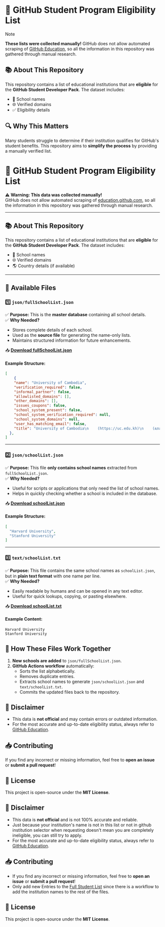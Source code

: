 # 🚀 GitHub Student Program Eligibility List  


> [!NOTE]
> **These lists were collected manually!**  GitHub does not allow automated scraping of [GitHub Education](https://education.github.com), so all the information in this repository was gathered through manual research.  

## 📚 About This Repository  
This repository contains a list of educational institutions that are **eligible** for the **GitHub Student Developer Pack**. The dataset includes:  
- 📌 School names  
- 🌐 Verified domains  
- ✅ Eligibility details  

## 🔍 Why This Matters  
Many students struggle to determine if their institution qualifies for GitHub's student benefits. This repository aims to **simplify the process** by providing a manually verified list.  

# 🚀 GitHub Student Program Eligibility List  

⚠️ **Warning: This data was collected manually!**  
GitHub does not allow automated scraping of [education.github.com](https://education.github.com), so all the information in this repository was gathered through manual research.  

---

## 📚 About This Repository  
This repository contains a list of educational institutions that are **eligible** for the **GitHub Student Developer Pack**. The dataset includes:  
- 📌 School names  
- 🌐 Verified domains  
- 🌎 Country details (if available)  

---

## 📂 Available Files  

### **1️⃣ `json/fullSchoolList.json`**  
✅ **Purpose:** This is the **master database** containing all school details.  
✅ **Why Needed?**  
- Stores complete details of each school.  
- Used as the **source file** for generating the name-only lists.  
- Maintains structured information for future enhancements.  

📥 **[Download fullSchoolList.json](json/fullSchoolList.json)**  

#### **Example Structure:**
```json
[
	{
    "name": "University of Cambodia",
    "verification_required": false,
    "informal_partner": false,
    "allowlisted_domains": [],
    "other_domains": [],
    "issues_coupons": false,
    "school_system_present": false,
    "school_system_verification_required": null,
    "school_system_domains": null,
    "user_has_matching_email": false,
    "title": "University of Cambodia\n    (https://uc.edu.kh)\n    (សាកលវិទ្យាល័យកម្ពុជា)\n    (UC)"
  },
]
```

---

### **2️⃣ `json/schoolList.json`**  
✅ **Purpose:** This file **only contains school names** extracted from `fullSchoolList.json`.  
✅ **Why Needed?**  
- Useful for scripts or applications that only need the list of school names.  
- Helps in quickly checking whether a school is included in the database.  

📥 **[Download schoolList.json](json/schoolList.json)**  

#### **Example Structure:**
```json
[
  "Harvard University",
  "Stanford University"
]
```

---

### **3️⃣ `text/schoolList.txt`**  
✅ **Purpose:** This file contains the same school names as `schoolList.json`, but in **plain text format** with one name per line.  
✅ **Why Needed?**  
- Easily readable by humans and can be opened in any text editor.  
- Useful for quick lookups, copying, or pasting elsewhere.  

📥 **[Download schoolList.txt](text/schoolList.txt)**  

#### **Example Content:**
```
Harvard University
Stanford University
```

## 💪 How These Files Work Together  
1. **New schools are added** to `json/fullSchoolList.json`.  
2. **GitHub Actions workflow** automatically:  
   - Sorts the list alphabetically.  
   - Removes duplicate entries.  
   - Extracts school names to generate `json/schoolList.json` and `text/schoolList.txt`.  
   - Commits the updated files back to the repository.  

## 📝 Disclaimer  
- This data is **not official** and may contain errors or outdated information.  
- For the most accurate and up-to-date eligibility status, always refer to [GitHub Education](https://education.github.com/discount_requests).  

## 📥 Contributing  
If you find any incorrect or missing information, feel free to **open an issue** or **submit a pull request**!  

## 📜 License  
This project is open-source under the **MIT License**.  


## 📝 Disclaimer  
- This data is **not official** and is not 100% accurate and reliable.
- Just because your institution's name is not in this list or not in github institution selector when requesting doesn't mean you are completely ineligible, you can still try to apply.
- For the most accurate and up-to-date eligibility status, always refer to [GitHub Education](https://education.github.com/discount_requests).  

## 📥 Contributing  
- If you find any incorrect or missing information, feel free to **open an issue** or **submit a pull request**!  
- Only add new Entries to the [Full Student List](https://github.com/NanduWasTaken/GitHub-Student-Program-School-List/blob/main/json/fullSchoolList.json) since there is a workflow to add the institution names to the rest of the files.

## 📜 License  
This project is open-source under the **MIT License**.  
